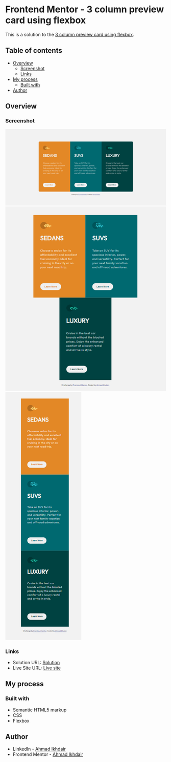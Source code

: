 # Frontend Mentor - 3 column preview card using flexbox

This is a solution to the [3 column preview card using flexbox](https://www.frontendmentor.io/challenges/3column-preview-card-component-pH92eAR2-). 

## Table of contents

- [Overview](#overview)
  - [Screenshot](#screenshot)
  - [Links](#links)
- [My process](#my-process)
  - [Built with](#built-with)
- [Author](#author)

## Overview

### Screenshot

![](./screenshots/desktopSolution.png)
![](./screenshots/midSolution.png)
![](./screenshots/mobileSolution.png)

### Links

- Solution URL:  [Solution](https://www.frontendmentor.io/solutions/3-column-preview-card-using-flexbox-rhYVxHbSOp)
- Live Site URL:  [Live site](https://ahmadikhdair.github.io/3-column-preview-card/)

## My process

### Built with

- Semantic HTML5 markup
- CSS
- Flexbox

## Author

- LinkedIn -  [Ahmad Ikhdair](https://www.linkedin.com/in/ahmad-ikhdair/)
- Frontend Mentor -  [Ahmad Ikhdair](https://www.frontendmentor.io/profile/AhmadIkhdair)
